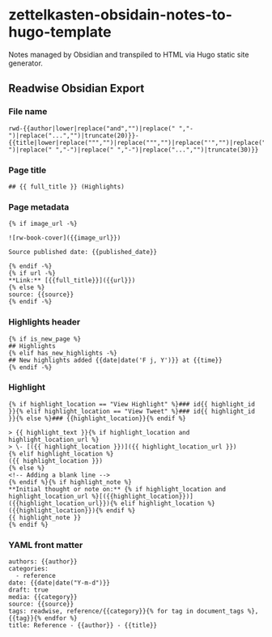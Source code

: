 # zettelkasten-obsidain-notes-to-hugo-template

Notes managed by Obsidian and transpiled to HTML via Hugo static site generator.

## Readwise Obsidian Export

### File name

```
rwd-{{author|lower|replace("and","")|replace(" ","-")|replace("...","")|truncate(20)}}-{{title|lower|replace(""","")|replace(""","")|replace("'","")|replace("'","")|replace("/","-")|replace(" ","-")|replace(" ","-")|replace("...","")|truncate(30)}}
```

### Page title

```
## {{ full_title }} (Highlights)
```

### Page metadata

```
{% if image_url -%}

![rw-book-cover]({{image_url}})

Source published date: {{published_date}}

{% endif -%}
{% if url -%}
**Link:** [{{full_title}}]({{url}})
{% else %}
source: {{source}}
{% endif -%}

```

### Highlights header

```
{% if is_new_page %}
## Highlights
{% elif has_new_highlights -%}
## New highlights added {{date|date('F j, Y')}} at {{time}}
{% endif -%}
```

### Highlight

```
{% if highlight_location == "View Highlight" %}### id{{ highlight_id }}{% elif highlight_location == "View Tweet" %}### id{{ highlight_id }}{% else %}### {{highlight_location}}{% endif %}

> {{ highlight_text }}{% if highlight_location and highlight_location_url %}
> \- [({{ highlight_location }})]({{ highlight_location_url }})
{% elif highlight_location %}
({{ highlight_location }})
{% else %}
<!-- Adding a blank line -->
{% endif %}{% if highlight_note %}
**Initial thought or note on:** {% if highlight_location and highlight_location_url %}[({{highlight_location}})]({{highlight_location_url}}){% elif highlight_location %}({{highlight_location}}){% endif %}
{{ highlight_note }}
{% endif %}
```

### YAML front matter

```
authors: {{author}}
categories:
  - reference
date: {{date|date("Y-m-d")}}
draft: true
media: {{category}}
source: {{source}}
tags: readwise, reference/{{category}}{% for tag in document_tags %}, {{tag}}{% endfor %}
title: Reference - {{author}} - {{title}}
```
